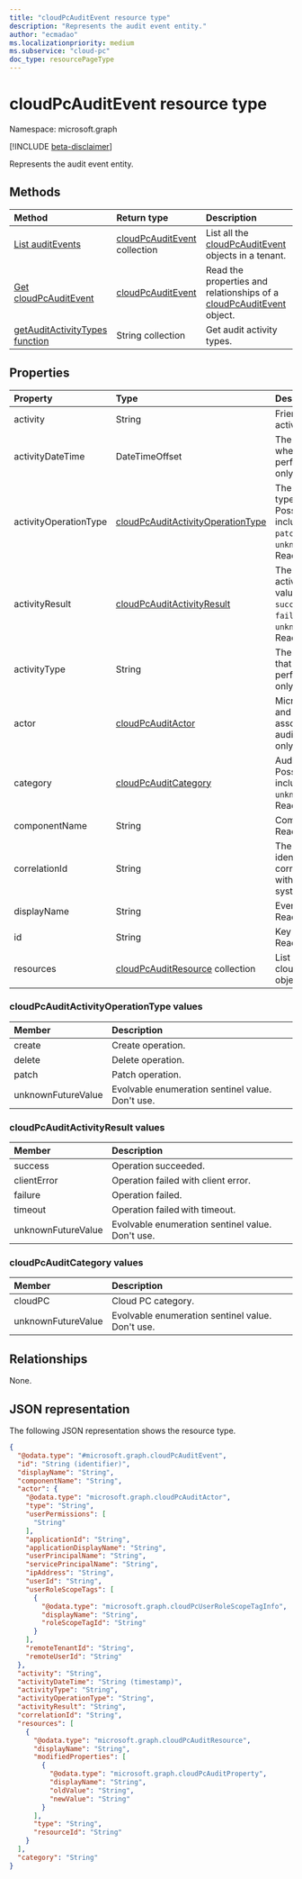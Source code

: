 ```yaml
---
title: "cloudPcAuditEvent resource type"
description: "Represents the audit event entity."
author: "ecmadao"
ms.localizationpriority: medium
ms.subservice: "cloud-pc"
doc_type: resourcePageType
---
```


# cloudPcAuditEvent resource type

Namespace: microsoft.graph

[!INCLUDE [beta-disclaimer](../../includes/beta-disclaimer.md)]

Represents the audit event entity.

## Methods

|Method|Return type|Description|
|:---|:---|:---|
|[List auditEvents](../api/virtualendpoint-list-auditevents.md)|[cloudPcAuditEvent](../resources/cloudpcauditevent.md) collection|List all the [cloudPcAuditEvent](../resources/cloudpcauditevent.md) objects in a tenant.|
|[Get cloudPcAuditEvent](../api/cloudpcauditevent-get.md)|[cloudPcAuditEvent](../resources/cloudpcauditevent.md)|Read the properties and relationships of a [cloudPcAuditEvent](../resources/cloudpcauditevent.md) object.|
|[getAuditActivityTypes function](../api/cloudpcauditevent-getauditactivitytypes.md)|String collection|Get audit activity types.|

## Properties

|Property|Type|Description|
|:---|:---|:---|
|activity|String|Friendly name of the activity. Optional.|
|activityDateTime|DateTimeOffset|The date time in UTC when the activity was performed. Read-only.|
|activityOperationType|[cloudPcAuditActivityOperationType](#cloudpcauditactivityoperationtype-values)|The HTTP operation type of the activity. Possible values include `create`, `delete`, `patch` and `unknownFutureValue`. Read-only.|
|activityResult|[cloudPcAuditActivityResult](#cloudpcauditactivityresult-values)|The result of the activity. Possible values include `success`, `clientError`, `failure`, `timeout` and `unknownFutureValue`. Read-only.|
|activityType|String|The type of activity that was performed. Read-only.|
|actor|[cloudPcAuditActor](../resources/cloudpcauditactor.md)|Microsoft Entra user and application associated with the audit event. Read-only.|
|category|[cloudPcAuditCategory](#cloudpcauditcategory-values)|Audit category. Possible values include `cloudPC` and `unknownFutureValue`. Read-only.|
|componentName|String|Component name. Read-only.|
|correlationId|String|The client request identifier, used to correlate activity within the system. Read-only.|
|displayName|String|Event display name. Read-only.|
|id|String|Key of the audit entity. Read-only.|
|resources|[cloudPcAuditResource](../resources/cloudpcauditresource.md) collection|List of cloudPcAuditResource objects. Read-only.|


### cloudPcAuditActivityOperationType values

|Member|Description|
|:---|:---|
|create|Create operation.|
|delete|Delete operation.|
|patch|Patch operation.|
|unknownFutureValue|Evolvable enumeration sentinel value. Don't use.|

### cloudPcAuditActivityResult values

|Member|Description|
|:---|:---|
|success|Operation succeeded.|
|clientError|Operation failed with client error.|
|failure|Operation failed.|
|timeout|Operation failed with timeout.|
|unknownFutureValue|Evolvable enumeration sentinel value. Don't use.|

### cloudPcAuditCategory values

|Member|Description|
|:---|:---|
|cloudPC|Cloud PC category.|
|unknownFutureValue |Evolvable enumeration sentinel value. Don't use.|

## Relationships

None.

## JSON representation

The following JSON representation shows the resource type.
<!-- {
  "blockType": "resource",
  "keyProperty": "id",
  "@odata.type": "microsoft.graph.cloudPcAuditEvent",
  "baseType": "microsoft.graph.entity",
  "openType": false
}
-->

``` json
{
  "@odata.type": "#microsoft.graph.cloudPcAuditEvent",
  "id": "String (identifier)",
  "displayName": "String",
  "componentName": "String",
  "actor": {
    "@odata.type": "microsoft.graph.cloudPcAuditActor",
    "type": "String",
    "userPermissions": [
      "String"
    ],
    "applicationId": "String",
    "applicationDisplayName": "String",
    "userPrincipalName": "String",
    "servicePrincipalName": "String",
    "ipAddress": "String",
    "userId": "String",
    "userRoleScopeTags": [
      {
        "@odata.type": "microsoft.graph.cloudPcUserRoleScopeTagInfo",
        "displayName": "String",
        "roleScopeTagId": "String"
      }
    ],
    "remoteTenantId": "String",
    "remoteUserId": "String"
  },
  "activity": "String",
  "activityDateTime": "String (timestamp)",
  "activityType": "String",
  "activityOperationType": "String",
  "activityResult": "String",
  "correlationId": "String",
  "resources": [
    {
      "@odata.type": "microsoft.graph.cloudPcAuditResource",
      "displayName": "String",
      "modifiedProperties": [
        {
          "@odata.type": "microsoft.graph.cloudPcAuditProperty",
          "displayName": "String",
          "oldValue": "String",
          "newValue": "String"
        }
      ],
      "type": "String",
      "resourceId": "String"
    }
  ],
  "category": "String"
}
```
